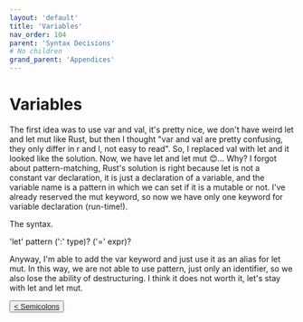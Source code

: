 ```yaml
---
layout: 'default'
title: 'Variables'
nav_order: 104
parent: 'Syntax Decisions'
# No children
grand_parent: 'Appendices'
---
```


# Variables

The first idea was to use <span class="inline-code highlight-jc hljs">var</span> and <span class="inline-code highlight-jc hljs">val</span>, it's pretty nice, we don't have weird <span class="inline-code highlight-jc hljs"><span class="hljs-keyword">let</span></span> and <span class="inline-code highlight-jc hljs"><span class="hljs-keyword">let</span> <span class="hljs-variable">mut</span></span> like Rust, but then
I thought "<span class="inline-code highlight-jc hljs">var</span> and <span class="inline-code highlight-jc hljs">val</span> are pretty confusing, they only differ in <span class="inline-code highlight-jc hljs">r</span> and <span class="inline-code highlight-jc hljs">l</span>, not easy to read". So, I replaced
<span class="inline-code highlight-jc hljs">val</span> with <span class="inline-code highlight-jc hljs"><span class="hljs-keyword">let</span></span> and it looked like the solution. Now, we have <span class="inline-code highlight-jc hljs"><span class="hljs-keyword">let</span></span> and <span class="inline-code highlight-jc hljs"><span class="hljs-keyword">let</span> <span class="hljs-variable">mut</span></span> 😊... Why? I forgot about
pattern-matching, Rust's solution is right because <span class="inline-code highlight-jc hljs"><span class="hljs-keyword">let</span></span> is not a constant var declaration, it is just a declaration of
a variable, and the variable name is a pattern in which we can set if it is a <span class="inline-code highlight-jc hljs"><span class="hljs-keyword">mut</span></span>able or not. I've already reserved
the <span class="inline-code highlight-jc hljs"><span class="hljs-keyword">mut</span></span> keyword, so now we have only one keyword for variable declaration (run-time!).

The syntax.

<div class="code-fence">
            <div class="copy"><i class="fas fa-copy"></i></div>
            <div class="code">'let' pattern (':' type)? ('=' expr)?
</div>
        </div>

Anyway, I'm able to add the <span class="inline-code highlight-jc hljs">var</span> keyword and just use it as an alias for <span class="inline-code highlight-jc hljs"><span class="hljs-keyword">let</span> <span class="hljs-variable">mut</span></span>. In this way, we are not able to use
pattern, just only an identifier, so we also lose the ability of destructuring. I think it does not worth it, let's stay
with <span class="inline-code highlight-jc hljs"><span class="hljs-keyword">let</span></span> and <span class="inline-code highlight-jc hljs"><span class="hljs-keyword">let</span> <span class="hljs-variable">mut</span></span>.
<div class="nav-btn-block">
    <button class="nav-btn left">
    <a class="link" href="/Jacy-Dev-Book/appendices/syntax-decisions/semicolons.html">< Semicolons</a>
</button>

    
</div>
